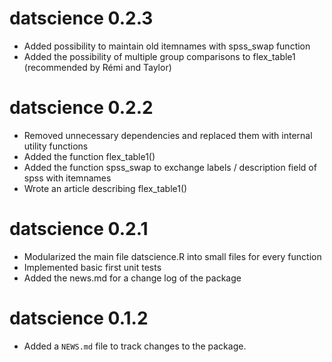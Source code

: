 # datscience 0.2.3

* Added possibility to maintain old itemnames with spss_swap function
* Added the possibility of multiple group comparisons to flex_table1 (recommended by Rémi and Taylor)

# datscience 0.2.2

* Removed unnecessary dependencies and replaced them with internal utility functions
* Added the function flex_table1()
* Added the function spss_swap to exchange labels / description field of spss with itemnames
* Wrote an article describing flex_table1()

# datscience 0.2.1

* Modularized the main file datscience.R into small files for every function
* Implemented basic first unit tests
* Added the news.md for a change log of the package

# datscience 0.1.2

* Added a `NEWS.md` file to track changes to the package.
